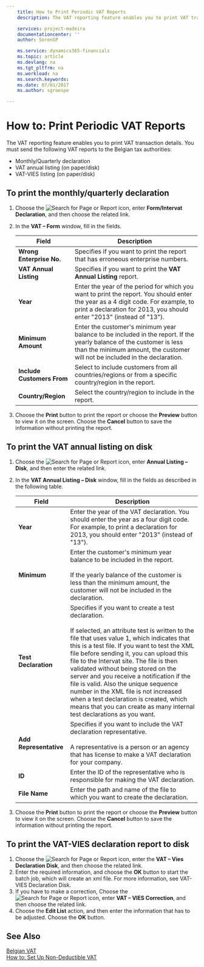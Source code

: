```yaml
---
    title: How to Print Periodic VAT Reports
    description: The VAT reporting feature enables you to print VAT transaction details. You must send the following VAT reports to the Belgian tax authorities.

    services: project-madeira 
    documentationcenter: ''
    author: SorenGP

    ms.service: dynamics365-financials
    ms.topic: article
    ms.devlang: na
    ms.tgt_pltfrm: na
    ms.workload: na
    ms.search.keywords:
    ms.date: 07/01/2017
    ms.author: sgroespe

---
```

# How to: Print Periodic VAT Reports
The VAT reporting feature enables you to print VAT transaction details. You must send the following VAT reports to the Belgian tax authorities:  

- Monthly/Quarterly declaration  
- VAT annual listing (on paper/disk)  
- VAT-VIES listing (on paper/disk)  

## To print the monthly/quarterly declaration  

1.  Choose the ![Search for Page or Report](../../media/ui-search/search_small.png "Search for Page or Report icon") icon, enter **Form/Intervat Declaration**, and then choose the related link.  
2.  In the **VAT – Form** window, fill in the fields.  

    |Field|Description|  
    |------------------------------------|---------------------------------------|  
    |**Wrong Enterprise No.**|Specifies if you want to print the report that has erroneous enterprise numbers.|  
    |**VAT Annual Listing**|Specifies if you want to print the **VAT Annual Listing** report.|  
    |**Year**|Enter the year of the period for which you want to print the report. You should enter the year as a 4 digit code. For example, to print a declaration for 2013, you should enter "2013" (instead of "13").|  
    |**Minimum Amount**|Enter the customer's minimum year balance to be included in the report. If the yearly balance of the customer is less than the minimum amount, the customer will not be included in the declaration.|  
    |**Include Customers From**|Select to include customers from all countries/regions or from a specific country/region in the report.|  
    |**Country/Region**|Select the country/region to include in the report.|  

3.  Choose the **Print** button to print the report or choose the **Preview** button to view it on the screen. Choose the **Cancel** button to save the information without printing the report.  

## To print the VAT annual listing on disk  

1.  Choose the ![Search for Page or Report](../../media/ui-search/search_small.png "Search for Page or Report icon") icon, enter **Annual Listing – Disk**, and then enter the related link.  
2.  In the **VAT Annual Listing – Disk** window, fill in the fields as described in the following table.  

    |Field|Description|  
    |---------------------------------|---------------------------------------|  
    |**Year**|Enter the year of the VAT declaration. You should enter the year as a four digit code. For example, to print a declaration for 2013, you should enter "2013" (instead of "13").|  
    |**Minimum**|Enter the customer's minimum year balance to be included in the report.<br /><br /> If the yearly balance of the customer is less than the minimum amount, the customer will not be included in the declaration.|  
    |**Test Declaration**|Specifies if you want to create a test declaration.<br /><br /> If selected, an attribute test is written to the file that uses value 1, which indicates that this is a test file. If you want to test the XML file before sending it, you can upload this file to the Intervat site. The file is then validated without being stored on the server and you receive a notification if the file is valid. Also the unique sequence number in the XML file is not increased when a test declaration is created, which means that you can create as many internal test declarations as you want.|  
    |**Add Representative**|Specifies if you want to include the VAT declaration representative.<br /><br /> A representative is a person or an agency that has license to make a VAT declaration for your company.|  
    |**ID**|Enter the ID of the representative who is responsible for making the VAT declaration.|  
    |**File Name**|Enter the path and name of the file to which you want to create the declaration.|  

3.  Choose the **Print** button to print the report or choose the **Preview** button to view it on the screen. Choose the **Cancel** button to save the information without printing the report.  

## To print the VAT-VIES declaration report to disk  

1.  Choose the ![Search for Page or Report](../../media/ui-search/search_small.png "Search for Page or Report icon") icon, enter the **VAT – Vies Declaration Disk**, and then choose the related link.  
2.  Enter the required information, and choose the **OK** button to start the batch job, which will create an xml file. For more information, see VAT- VIES Declaration Disk.  
3.  If you have to make a correction, Choose the ![Search for Page or Report](../../media/ui-search/search_small.png "Search for Page or Report icon") icon, enter **VAT – VIES Correction**, and then choose the related link.  
4.  Choose the **Edit List** action, and then enter the information that has to be adjusted. Choose the **OK** button.  

## See Also  
 [Belgian VAT](belgian-vat.md)   
 [How to: Set Up Non-Deductible VAT](how-to-set-up-non-deductible-vat.md)

